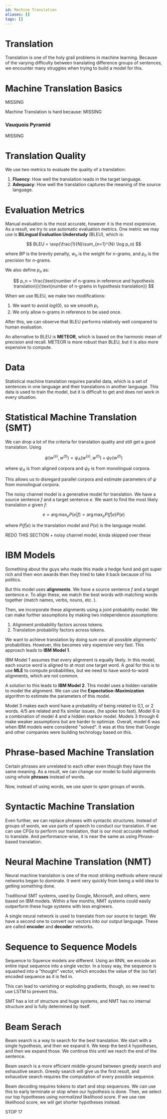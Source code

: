 ```yaml
---
id: Machine Translation
aliases: []
tags: []
---
```


# Translation

Translation is one of the holy grail problems in machine learning. Because of the varying difficulty between translating difference groups of sentences, we encounter many struggles when trying to build a model for this.

# Machine Translation Basics

MISSING

Machine Translation is hard because: MISSING

### Vauquois Pyramid

MISSING

# Translation Quality

We use two metrics to evaluate the quality of a translation:

1. **Fluency**: How well the translation reads in the target language.
2. **Adequacy**: How well the translation captures the meaning of the source language.

# Evaluation Metrics

Manual evaluation is the most accurate, however it is the most expensive. As a result, we try to use automatic evaluation metrics. One metric we may use is **BiLingual Evaluation Understudy** (BLEU), which is:

$$
BLEU = \exp(\frac{1}{N}\sum_{n=1}^{N} \log p_n)
$$

where $BP$ is the brevity penalty, $w_n$ is the weight for $n$-grams, and $p_n$ is the precision for $n$-grams.

We also define $p_n$ as:

$$
p_n = \frac{\text{number of n-grams in reference and hypothesis translation}}{\text{number of n-grams in hypothesis translation}}
$$

When we use BLEU, we make two modifications:

1. We want to avoid $log(0)$, so we smooth $p_i$.
2. We only allow n-grams in reference to be used once.

After this, we can observe that BLEU performs relatively well compared to human evaluation.

An alternative to BLEU is **METEOR**, which is based on the harmonic mean of precision and recall. METEOR is more robust than BLEU, but it is also more expensive to compute.

# Data

Statistical machine translation requires parallel data, which is a set of sentences in one language and their translations in another language. This data is used to train the model, but it is difficult to get and does not work in every situation.

# Statistical Machine Translation (SMT)

We can drop a lot of the criteria for translation quality and still get a good translation. Using

$$
\psi(w^{(s)}, w^{(t)}) = \psi_A(w^{(s)}, w^{(t)})+ \psi_F(w^{(t)})
$$

where $\psi_A$ is from aligned corpora and $\psi_F$ is from monolingual corpora.

This allows us to disregard parallel corpora and estimate parameters of $\psi$ from monolingual corpora.

The noisy channel model is a generative model for translation. We have a source sentence $f$ and a target sentence $e$. We want to find the most likely translation $e$ given $f$:

$$
e = \arg\max_e P(e|f) = \arg\max_e P(f|e)P(e)
$$

where $P(f|e)$ is the translation model and $P(e)$ is the language model.

REDO THIS SECTION + noisy channel model, kinda skipped over these

# IBM Models

Something about the guys who made this made a hedge fund and got super rich and then won awards then they tried to take it back because of his politics.

But this model uses **alignments**. We have a source sentence $f$ and a target sentence $e$. To align these, we match the best words with matching words together (match names, verbs, nouns, etc. ).

Then, we incorporate these alignments using a joint probability model. We can make further assumptions by making two independence assumptions:

1. Alignment probability factors across tokens.
2. Translation probability factors across tokens.

We want to achieve translation by doing sum over all possible alignments' probabilities. However, this becomes very expensive very fast. This approach leads to **IBM Model 1**.

IBM Model 1 assumes that every alignment is equally likely. In this model, each source word is aligned to at most one target word. A goal for this is to use **MLE** to compute probabilities, but we need to have word-to-word alignments, which are not common.

A solution to this leads to **IBM Model 2**. This model uses a hidden variable to model the alignment. We can use the **Expectation-Maximization** algorithm to estimate the parameters of this model.

Model 3 makes each word have a probability of being related to 0,1, or 2 words.
4/5 are related and fix similar issues. (he spoke too fast). Model 6 is a combination of model 4 and a hidden markov model. Models 3 through 6 make weaker assumptions but are harder to optimize.
Overall, model 6 was when IBM models were considered "solved". It was at this time that Google and other companies were building technology based on this.

# Phrase-based Machine Translation

Certain phrases are unrelated to each other even though they have the same meaning. As a result, we can change our model to build alignments using whole **phrases** instead of words.

Now, instead of using words, we use _span_ to _span_ groups of words.

# Syntactic Machine Translation

Even further, we can replace phrases with syntactic structures. Instead of groups of words, we use parts of speech to conduct our translation. If we can use CFGs to perform our translation, that is our most accurate method to translate. And performance-wise, it is near the same as using Phrase-based translation.

# Neural Machine Translation (NMT)

Neural machine translation is one of the most striking methods where neural networks began to dominate. It went very quickly from being a wild idea to getting something done.

Traditional SMT systems, used by Google, Microsoft, and others, were based on IBM models. Within a few months, NMT systems could easily outperform these huge systems with less engineers.

A single neural network is used to translate from our source to target. We have a second one to convert our vectors into our output language. These are called **encoder** and **decoder** networks.

# Sequence to Sequence Models

Sequence to Squence models are different. Using an RNN, we encode an entire input sequence into a single vector. In a lossy way, the sequence is squashed into a "thought" vector, which encodes the value of the (so far) encoded sequence as it is fed in.

This can lead to vanishing or exploding gradients, though, so we need to use LSTM to prevent this.

SMT has a lot of structure and huge systems, and NMT has no internal structure and is fully determined by itself.

# Beam Serach

Beam search is a way to search for the best translation. We start with a single hypothesis, and then we expand it. We keep the best $k$ hypotheses, and then we expand those. We continue this until we reach the end of the sentence.

Beam search is a more efficient middle-ground between greedy search and exhaustive search. Greedy search will give us the first result, and exhaustive search requires the computation of every possible sequence.

Beam decoding requires tokens to start and stop sequences. We can use this to early terminate or stop when our hypothesis is done. Then, we select our top hypotheses using _normalized_ likelihood score. If we use raw likelihood score, we will get shorter hypotheses instead.

STOP 17

